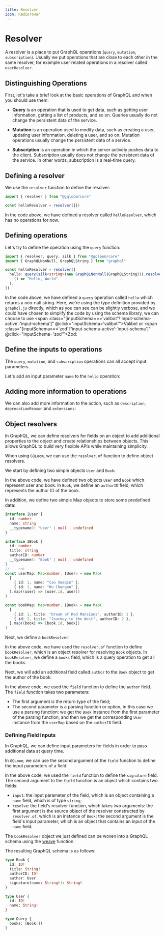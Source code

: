 ```yaml
---
title: Resolver
icon: RadioTower
---
```

<script setup>
import InputSchemaCodes from "@/components/input-schema-codes.vue"
import { inputSchema } from "@/components/input-schema.ts"
</script>

# Resolver

A resolver is a place to put GraphQL operations (`query`, `mutation`, `subscription`).
Usually we put operations that are close to each other in the same resolver, for example user related operations in a resolver called `userResolver`.

## Distinguishing Operations

First, let's take a brief look at the basic operations of GraphQL and when you should use them:

- **Query** is an operation that is used to get data, such as getting user information, getting a list of products, and so on. Queries usually do not change the persistent data of the service.

- **Mutation** is an operation used to modify data, such as creating a user, updating user information, deleting a user, and so on. Mutation operations usually change the persistent data of a service.

- **Subscription** is an operation in which the server actively pushes data to the client. Subscription usually does not change the persistent data of the service. In other words, subscription is a real-time query.

## Defining a resolver

We use the `resolver` function to define the resolver:

```ts
import { resolver } from "@gqloom/core"

const helloResolver = resolver({})
```

In the code above, we have defined a resolver called `helloResolver`, which has no operations for now.

## Defining operations

Let's try to define the operation using the `query` function:

```ts twoslash
import { resolver, query, silk } from "@gqloom/core"
import { GraphQLNonNull, GraphQLString } from "graphql"

const helloResolver = resolver({
  hello: query(silk<string>(new GraphQLNonNull(GraphQLString))).resolve(
    () => "Hello, World"
  ),
})
```

In the code above, we have defined a `query` operation called `hello` which returns a non-null string.
Here, we're using the type definition provided by `graphql.js` directly, which as you can see can be slightly verbose, and we could have chosen to simplify the code by using the schema library, we can choose to use <span :class="[inputSchema==='valibot'?'input-schema-active':'input-schema']" @click="inputSchema='valibot'">Valibot</span> or <span :class="[inputSchema==='zod'?'input-schema-active':'input-schema']"  @click="inputSchema='zod'">Zod</span>:

<InputSchemaCodes>
<template v-slot:valibot>

We can define the return type of the `hello` operation using [valibot](. /schema/valibot) to define the return type of the `hello` operation:

```ts twoslash
import { resolver, query } from "@gqloom/core"
import * as v from "valibot"

const helloResolver = resolver({
  hello: query(v.string()).resolve(() => "Hello, World"),
})
```

In the code above, we use `v.string()` to define the return type of the `hello` operation. We can directly use the `valibot` schema as the `silk`.

</template>
<template v-slot:zod>

We can define the return type of the `hello` operation using [zod](. /schema/zod) to define the return type of the `hello` operation:

```ts twoslash
import { resolver, query } from "@gqloom/core"
import { z } from "zod"

const helloResolver = resolver({
  hello: query(z.string()).resolve(() => "Hello, World"),
})
```

In the code above, we use `z.string()` to define the return type of the `hello` operation, and the `zodSilk` function lets us use the Schema definition of `zod` as a `silk`.

</template>
</InputSchemaCodes>

## Define the inputs to operations

The `query`, `mutation`, and `subscription` operations can all accept input parameters.

Let's add an input parameter `name` to the `hello` operation:
<InputSchemaCodes>
<template v-slot:valibot>

```ts twoslash
import { resolver, query } from '@gqloom/core'
import * as v from "valibot"

const helloResolver = resolver({
  hello: query(v.string())
    .input({ // [!code hl]
      name: v.nullish(v.string(), "World"), // [!code hl]
    }) // [!code hl]
    .resolve(({ name }) => `Hello, ${name}`),
})
```
In the code above, we passed in the `input` property in the second argument of the `query` function to define the input parameter: the `input` property is an object whose key is the name of the input parameter, and whose value is the type definition of the input parameter.

Here, we use `v.nullish(v.string(), “World”)` to define the `name` parameter, which is an optional string with a default value of `“World”`.
In the `resolve` function, we can get the value of the input parameter by the first parameter, and TypeScript will derive its type for us, in this case, we directly deconstruct to get the value of the `name` parameter.

</template>
<template v-slot:zod>

```ts twoslash
import { resolver, query } from '@gqloom/zod'
import { z } from "zod"

const helloResolver = resolver({
  hello: query(z.string())
    .input({ // [!code hl]
      name: z // [!code hl]
        .string() // [!code hl]
        .nullish() // [!code hl]
        .transform((value) => value ?? "World"), // [!code hl]
    }) // [!code hl]
    .resolve(({ name }) => `Hello, ${name}`),
})
```
In the code above, we passed in the `input` property in the second argument of the `query` function to define the input parameter: the `input` property is an object whose key is the name of the input parameter, and whose value is the type definition of the input parameter.

Here, we use `z.string().nullish()` to define the `name` parameter, which is an optional string with a default value of `“World”`.
In the `resolve` function, we can get the value of the input parameter by the first parameter, and TypeScript will derive its type for us, in this case, we directly deconstruct to get the value of the `name` parameter.

</template>
</InputSchemaCodes>

## Adding more information to operations

We can also add more information to the action, such as `description`, `deprecationReason` and `extensions`:

<InputSchemaCodes>
<template v-slot:valibot>

```ts twoslash
import { resolver, query } from '@gqloom/core'
import * as v from "valibot"

const helloResolver = resolver({
  hello: query(v.string())
    .description("Say hello to someone") // [!code hl]
    .input({ name: v.nullish(v.string(), "World") })
    .resolve(({ name }) => `Hello, ${name}!`),
})
```

</template>
<template v-slot:zod>

```ts twoslash
import { resolver, query } from '@gqloom/zod'
import { z } from "zod"

const helloResolver = resolver({
  hello: query(z.string())
    .description("Say hello to someone") // [!code hl]
    .input({
      name: z
        .string()
        .nullish()
        .transform((value) => value ?? "World"),
    })
    .resolve(({ name }) => `Hello, ${name ?? "World"}!`),
})
```

</template>
</InputSchemaCodes>

## Object resolvers

In GraphQL, we can define resolvers for fields on an object to add additional properties to the object and create relationships between objects.
This allows GraphQL to build very flexible APIs while maintaining simplicity.

When using `GQLoom`, we can use the `resolver.of` function to define object resolvers.

We start by defining two simple objects `User` and `Book`:

<InputSchemaCodes>
<template v-slot:valibot>

```ts twoslash
import * as v from "valibot"

const User = v.object({
  __typename: v.nullish(v.literal("User")),
  id: v.number(),
  name: v.string(),
})

interface IUser extends v.InferOutput<typeof User> {}

const Book = v.object({
  __typename: v.nullish(v.literal("Book")),
  id: v.number(),
  title: v.string(),
  authorID: v.number(),
})

interface IBook extends v.InferOutput<typeof Book> {}
```

</template>
<template v-slot:zod>

```ts twoslash
import { z } from "zod"

const User = z.object({
  __typename: z.literal("User").nullish(),
  id: z.number(),
  name: z.string(),
})

interface IUser extends z.infer<typeof User> {}

const Book = z.object({
  __typename: z.literal("Book").nullish(),
  id: z.number(),
  title: z.string(),
  authorID: z.number(),
})

interface IBook extends z.infer<typeof Book> {}
```

</template>
</InputSchemaCodes>

In the above code, we have defined two objects `User` and `Book` which represent user and book.
In `Book`, we define an `authorID` field, which represents the author ID of the book.

In addition, we define two simple Map objects to store some predefined data:
```ts twoslash
interface IUser {
  id: number
  name: string
  __typename?: "User" | null | undefined
}

interface IBook {
  id: number
  title: string
  authorID: number
  __typename?: "Book" | null | undefined
}
// ---cut---
const userMap: Map<number, IUser> = new Map(
  [
    { id: 1, name: "Cao Xueqin" },
    { id: 2, name: "Wu Chengen" },
  ].map((user) => [user.id, user])
)

const bookMap: Map<number, IBook> = new Map(
  [
    { id: 1, title: "Dream of Red Mansions", authorID: 1 },
    { id: 2, title: "Journey to the West", authorID: 2 },
  ].map((book) => [book.id, book])
)
```

Next, we define a `bookResolver`:

<InputSchemaCodes>
<template v-slot:valibot>

```ts twoslash
const User = v.object({
  __typename: v.nullish(v.literal("User")),
  id: v.number(),
  name: v.string(),
})

interface IUser extends v.InferOutput<typeof User> {}

const Book = v.object({
  __typename: v.nullish(v.literal("Book")),
  id: v.number(),
  title: v.string(),
  authorID: v.number(),
})

interface IBook extends v.InferOutput<typeof Book> {}

const userMap: Map<number, IUser> = new Map(
  [
    { id: 1, name: "Cao Xueqin" },
    { id: 2, name: "Wu Chengen" },
  ].map((user) => [user.id, user])
)

const bookMap: Map<number, IBook> = new Map(
  [
    { id: 1, title: "Dream of Red Mansions", authorID: 1 },
    { id: 2, title: "Journey to the West", authorID: 2 },
  ].map((book) => [book.id, book])
)
// ---cut---
import { resolver, query } from '@gqloom/core'
import * as v from "valibot"

const bookResolver = resolver.of(Book, {
  books: query(v.array(Book)).resolve(() => Array.from(bookMap.values())),
})
```

</template>
<template v-slot:zod>

```ts twoslash
const User = z.object({
  __typename: z.literal("User").nullish(),
  id: z.number(),
  name: z.string(),
})

interface IUser extends z.infer<typeof User> {}

const Book = z.object({
  __typename: z.literal("Book").nullish(),
  id: z.number(),
  title: z.string(),
  authorID: z.number(),
})

interface IBook extends z.infer<typeof Book> {}

const userMap: Map<number, IUser> = new Map(
  [
    { id: 1, name: "Cao Xueqin" },
    { id: 2, name: "Wu Chengen" },
  ].map((user) => [user.id, user])
)

const bookMap: Map<number, IBook> = new Map(
  [
    { id: 1, title: "Dream of Red Mansions", authorID: 1 },
    { id: 2, title: "Journey to the West", authorID: 2 },
  ].map((book) => [book.id, book])
)
// ---cut---
import { resolver, query } from '@gqloom/zod'
import { z } from "zod"

const bookResolver = resolver.of(Book, {
  books: query(z.array(Book)).resolve(() => Array.from(bookMap.values())),
})
```

</template>
</InputSchemaCodes>

In the above code, we have used the `resolver.of` function to define `bookResolver`, which is an object resolver for resolving `Book` objects.
In `bookResolver`, we define a `books` field, which is a query operation to get all the books.

Next, we will add an additional field called `author` to the `Book` object to get the author of the book:
<InputSchemaCodes>
<template v-slot:valibot>

```ts twoslash
const User = v.object({
  __typename: v.nullish(v.literal("User")),
  id: v.number(),
  name: v.string(),
})

interface IUser extends v.InferOutput<typeof User> {}

const Book = v.object({
  __typename: v.nullish(v.literal("Book")),
  id: v.number(),
  title: v.string(),
  authorID: v.number(),
})

interface IBook extends v.InferOutput<typeof Book> {}

const userMap: Map<number, IUser> = new Map(
  [
    { id: 1, name: "Cao Xueqin" },
    { id: 2, name: "Wu Chengen" },
  ].map((user) => [user.id, user])
)

const bookMap: Map<number, IBook> = new Map(
  [
    { id: 1, title: "Dream of Red Mansions", authorID: 1 },
    { id: 2, title: "Journey to the West", authorID: 2 },
  ].map((book) => [book.id, book])
)
// ---cut---
import { resolver, query, field } from '@gqloom/core'
import * as v from "valibot"

const bookResolver = resolver.of(Book, {
  books: query(v.array(Book)).resolve(() => Array.from(bookMap.values())),

  author: field(v.nullish(User)).resolve((book) => userMap.get(book.authorID)), // [!code hl]
})
```
</template>
<template v-slot:zod>

```ts twoslash
const User = z.object({
  __typename: z.literal("User").nullish(),
  id: z.number(),
  name: z.string(),
})

interface IUser extends z.infer<typeof User> {}

const Book = z.object({
  __typename: z.literal("Book").nullish(),
  id: z.number(),
  title: z.string(),
  authorID: z.number(),
})

interface IBook extends z.infer<typeof Book> {}

const userMap: Map<number, IUser> = new Map(
  [
    { id: 1, name: "Cao Xueqin" },
    { id: 2, name: "Wu Chengen" },
  ].map((user) => [user.id, user])
)

const bookMap: Map<number, IBook> = new Map(
  [
    { id: 1, title: "Dream of Red Mansions", authorID: 1 },
    { id: 2, title: "Journey to the West", authorID: 2 },
  ].map((book) => [book.id, book])
)
// ---cut---
import { resolver, query, field } from '@gqloom/zod'
import { z } from "zod"

const bookResolver = resolver.of(Book, {
  books: query(z.array(Book)).resolve(() => Array.from(bookMap.values())),

  author: field(User.nullish()).resolve((book) => userMap.get(book.authorID)), // [!code hl]
})
```

</template>
</InputSchemaCodes>

In the above code, we used the `field` function to define the `author` field.
The `field` function takes two parameters:
  - The first argument is the return type of the field;
  - The second parameter is a parsing function or option, in this case we use a parsing function: we get the `Book` instance from the first parameter of the parsing function, and then we get the corresponding `User` instance from the `userMap` based on the `authorID` field.

### Defining Field Inputs

In GraphQL, we can define input parameters for fields in order to pass additional data at query time.

In `GQLoom`, we can use the second argument of the `field` function to define the input parameters of a field.

<InputSchemaCodes>
<template v-slot:valibot>

```ts twoslash
const User = v.object({
  __typename: v.nullish(v.literal("User")),
  id: v.number(),
  name: v.string(),
})

interface IUser extends v.InferOutput<typeof User> {}

const Book = v.object({
  __typename: v.nullish(v.literal("Book")),
  id: v.number(),
  title: v.string(),
  authorID: v.number(),
})

interface IBook extends v.InferOutput<typeof Book> {}

const userMap: Map<number, IUser> = new Map(
  [
    { id: 1, name: "Cao Xueqin" },
    { id: 2, name: "Wu Chengen" },
  ].map((user) => [user.id, user])
)

const bookMap: Map<number, IBook> = new Map(
  [
    { id: 1, title: "Dream of Red Mansions", authorID: 1 },
    { id: 2, title: "Journey to the West", authorID: 2 },
  ].map((book) => [book.id, book])
)
// ---cut---
import { resolver, query, field } from '@gqloom/core'
import * as v from "valibot"

const bookResolver = resolver.of(Book, {
  books: query(v.array(Book)).resolve(() => Array.from(bookMap.values())),

  author: field(v.nullish(User)).resolve((book) => userMap.get(book.authorID)),

  signature: field(v.string()) // [!code hl]
    .input({ name: v.string() }) // [!code hl]
    .resolve((book, { name }) => { // [!code hl]
      return `The book ${book.title} is in ${name}'s collection.` // [!code hl]
    }), // [!code hl]
})
```
</template>
<template v-slot:zod>

```ts twoslash
const User = z.object({
  __typename: z.literal("User").nullish(),
  id: z.number(),
  name: z.string(),
})

interface IUser extends z.infer<typeof User> {}

const Book = z.object({
  __typename: z.literal("Book").nullish(),
  id: z.number(),
  title: z.string(),
  authorID: z.number(),
})

interface IBook extends z.infer<typeof Book> {}

const userMap: Map<number, IUser> = new Map(
  [
    { id: 1, name: "Cao Xueqin" },
    { id: 2, name: "Wu Chengen" },
  ].map((user) => [user.id, user])
)

const bookMap: Map<number, IBook> = new Map(
  [
    { id: 1, title: "Dream of Red Mansions", authorID: 1 },
    { id: 2, title: "Journey to the West", authorID: 2 },
  ].map((book) => [book.id, book])
)
// ---cut---
import { resolver, query, field } from '@gqloom/zod'
import { z } from "zod"

const bookResolver = resolver.of(Book, {
  books: query(z.array(Book)).resolve(() => Array.from(bookMap.values())),

  author: field(User.nullish()).resolve((book) => userMap.get(book.authorID)),

  signature: field(z.string()) // [!code hl]
    .input({ name: z.string() }) // [!code hl]
    .resolve((book, { name }) => { // [!code hl]
      return `The book ${book.title} is in ${name}'s collection.` // [!code hl]
    }), // [!code hl]
})
```

</template>
</InputSchemaCodes>

In the above code, we used the `field` function to define the `signature` field.
The second argument to the `field` function is an object which contains two fields:
  - `input`: the input parameter of the field, which is an object containing a `name` field, which is of type `string`;
  - `resolve`: the field's resolver function, which takes two arguments: the first argument is the source object of the resolver constructed by `resolver.of`, which is an instance of `Book`; the second argument is the field's input parameter, which is an object that contains an input of the `name` field.

The `bookResolver` object we just defined can be woven into a GraphQL schema using the [weave](./weave) function:

<InputSchemaCodes>
<template v-slot:valibot>

```ts
import { weave } from '@gqloom/core'
import { ValibotWeaver } from '@gqloom/valibot'

export const schema = weave(ValibotWeaver, bookResolver)
```

</template>
<template v-slot:zod>

```ts
import { weave } from '@gqloom/core'
import { ZodWeaver } from '@gqloom/zod'

export const schema = weave(ZodWeaver, bookResolver)
```

</template>
</InputSchemaCodes>

The resulting GraphQL schema is as follows:

```graphql title="GraphQL Schema"
type Book {
  id: ID!
  title: String!
  authorID: ID!
  author: User
  signature(name: String!): String!
}

type User {
  id: ID!
  name: String!
}

type Query {
  books: [Book!]!
}
```